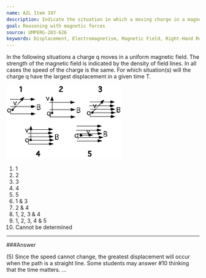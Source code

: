 ```yaml
---
name: A2L Item 197
description: Indicate the situation in which a moving charge in a magnetic field has the largest displacement in time T.
goal: Reasoning with magnetic forces
source: UMPERG-283-626
keywords: Displacement, Electromagnetism, Magnetic Field, Right-Hand Rule
---
```


In the following situations a charge q moves in a uniform magnetic
field.  The strength of the magnetic field is indicated by the density
of field lines.  In all cases the speed of the charge is the same.   For
which situation(s) will the charge q have the largest displacement in a
given time T.

![Item197_fig1.gif](../images/Item197_fig1.gif)

1. 1
2. 2
3. 3
4. 4
5. 5
6. 1 & 3
7. 2 & 4
8. 1, 2, 3 & 4
9. 1, 2, 3, 4 & 5
10. Cannot be determined


<hr/>

###Answer

(5) Since the speed cannot change, the greatest displacement will occur
when the path is a straight line.  Some students may answer #10 thinking
that the time matters.
...

